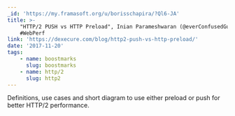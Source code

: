 ```yaml
---
_id: 'https://my.framasoft.org/u/borisschapira/?Ql6-JA'
title: >-
    "HTTP/2 PUSH vs HTTP Preload", Inian Parameshwaran (@everConfusedGuy) #H2
    #WebPerf
link: 'https://dexecure.com/blog/http2-push-vs-http-preload/'
date: '2017-11-20'
tags:
    - name: boostmarks
      slug: boostmarks
    - name: http/2
      slug: http2
---
```


<div class="markdown"><p>Definitions, use cases and short diagram to use either preload or push for better HTTP/2 performance.
</p></div>
